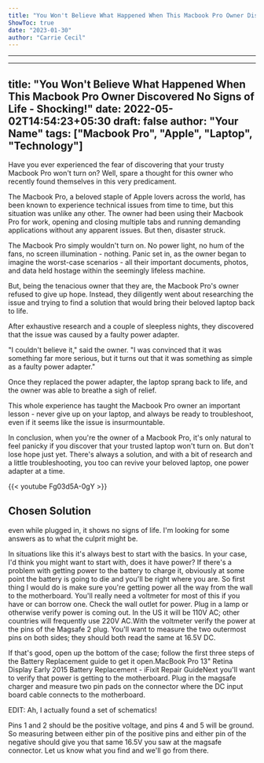 ```yaml
---
title: "You Won't Believe What Happened When This Macbook Pro Owner Discovered No Signs of Life - Shocking!"
ShowToc: true 
date: "2023-01-30"
author: "Carrie Cecil"
---
```

*****
---
title: "You Won't Believe What Happened When This Macbook Pro Owner Discovered No Signs of Life - Shocking!"
date: 2022-05-02T14:54:23+05:30
draft: false
author: "Your Name"
tags: ["Macbook Pro", "Apple", "Laptop", "Technology"]
---

Have you ever experienced the fear of discovering that your trusty Macbook Pro won't turn on? Well, spare a thought for this owner who recently found themselves in this very predicament. 

The Macbook Pro, a beloved staple of Apple lovers across the world, has been known to experience technical issues from time to time, but this situation was unlike any other. The owner had been using their Macbook Pro for work, opening and closing multiple tabs and running demanding applications without any apparent issues. But then, disaster struck. 

The Macbook Pro simply wouldn't turn on. No power light, no hum of the fans, no screen illumination - nothing. Panic set in, as the owner began to imagine the worst-case scenarios - all their important documents, photos, and data held hostage within the seemingly lifeless machine. 

But, being the tenacious owner that they are, the Macbook Pro's owner refused to give up hope. Instead, they diligently went about researching the issue and trying to find a solution that would bring their beloved laptop back to life. 

After exhaustive research and a couple of sleepless nights, they discovered that the issue was caused by a faulty power adapter. 

"I couldn't believe it," said the owner. "I was convinced that it was something far more serious, but it turns out that it was something as simple as a faulty power adapter."

Once they replaced the power adapter, the laptop sprang back to life, and the owner was able to breathe a sigh of relief. 

This whole experience has taught the Macbook Pro owner an important lesson - never give up on your laptop, and always be ready to troubleshoot, even if it seems like the issue is insurmountable. 

In conclusion, when you're the owner of a Macbook Pro, it's only natural to feel panicky if you discover that your trusted laptop won't turn on. But don't lose hope just yet. There's always a solution, and with a bit of research and a little troubleshooting, you too can revive your beloved laptop, one power adapter at a time.

{{< youtube Fg03d5A-0gY >}} 



## Chosen Solution
 even while plugged in, it shows no signs of life. I'm looking for some answers as to what the culprit might be.

 In situations like this it's always best to start with the basics. In your case, I'd think you might want to start with, does it have power? If there's a problem with getting power to the battery to charge it, obviously at some point the battery is going to die and you'll be right where you are.
So first thing I would do is make sure you're getting power all the way from the wall to the motherboard. You'll really need a voltmeter for most of this if you have or can borrow one.
Check the wall outlet for power. Plug in a lamp or otherwise verify power is coming out. In the US it will be 110V AC; other countries will frequently use 220V AC.With the voltmeter verify the power at the pins of the Magsafe 2 plug. You'll want to measure the two outermost pins on both sides; they should both read the same at 16.5V DC.

If that's good, open up the bottom of the case; follow the first three steps of the Battery Replacement guide to get it open.MacBook Pro 13" Retina Display Early 2015 Battery Replacement - iFixit Repair GuideNext you'll want to verify that power is getting to the motherboard. Plug in the magsafe charger and measure two pin pads on the connector where the DC input board cable connects to the motherboard.

EDIT: Ah, I actually found a set of schematics!

Pins 1 and 2 should be the positive voltage, and pins 4 and 5 will be ground. So measuring between either pin of the positive pins and either pin of the negative should give you that same 16.5V you saw at the magsafe connector.
Let us know what you find and we'll go from there.





